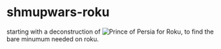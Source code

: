# shmupwars-roku

starting with a deconstruction of ![Prince of Persia for Roku](http://lvcabral.com/images/PoP/screenshot-01.jpg), to find the bare minumum needed on roku.

